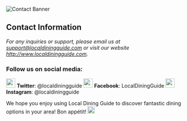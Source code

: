 ![Contact Banner](https://static.vecteezy.com/system/resources/previews/005/263/636/non_2x/contact-us-concept-icons-such-as-mobile-phone-e-mail-address-chat-global-communication-on-dark-blue-background-for-presentation-web-banner-article-business-and-network-connection-and-company-free-vector.jpg)

##  Contact Information

*For any inquiries or support, please email us at support@localdiningguide.com or visit our website <http://www.localdiningguide.com>.*

### Follow us on social media:
<img src="https://img.icons8.com/?size=100&id=13963&format=png&color=000000" width="25" height="25">					**Twitter**: @localdiningguide
<img src="https://img.icons8.com/?size=100&id=118497&format=png&color=000000" width="25" height="25">	**Facebook**: LocalDiningGuide
<img src="https://img.icons8.com/?size=100&id=119026&format=png&color=000000" width="25" height="25">	**Instagram**: @localdiningguide

We hope you enjoy using Local Dining Guide to discover fantastic dining options in your area! Bon appétit! <img src="https://img.icons8.com/?size=100&id=hHCVRMNd3zwr&format=png&color=000000" width="20" height="20">